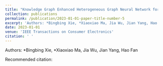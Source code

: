 ```yaml
---
title: "Knowledge Graph Enhanced Heterogeneous Graph Neural Network for Fake News Detection"
collection: publications
permalink: /publication/2023-01-01-paper-title-number-5
excerpt: 'Authors: *Bingbing Xie, *Xiaoxiao Ma, Jia Wu, Jian Yang, Hao Fan'
date: 2023-01-01
venue: 'IEEE Transactions on Consumer Electronics'
citation: ' '
---
```

Authors: *Bingbing Xie, *Xiaoxiao Ma, Jia Wu, Jian Yang, Hao Fan

Recommended citation:  